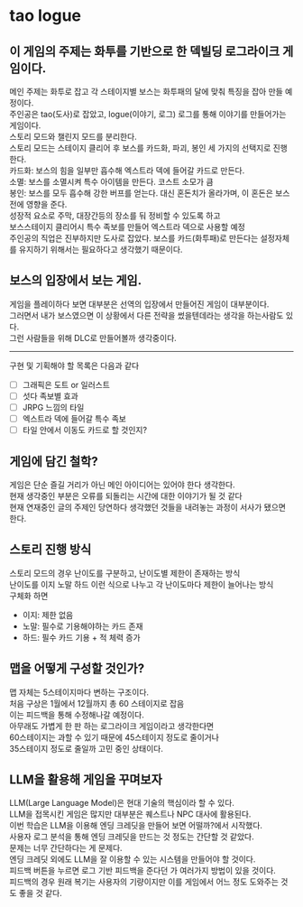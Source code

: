 # tao logue
## 이 게임의 주제는 화투를 기반으로 한 덱빌딩 로그라이크 게임이다.
메인 주제는 화투로 잡고 각 스테이지별 보스는 화투패의 달에 맞춰 특징을 잡아 만들 예정이다.   
주인공은 tao(도사)로 잡았고, logue(이야기, 로그) 로그를 통해 이야기를 만들어가는 게임이다.   
스토리 모드와 챌린지 모드를 분리한다.    
스토리 모드는 스테이지 클리어 후 보스를 카드화, 파괴, 봉인 세 가지의 선택지로 진행한다.   
카드화: 보스의 힘을 일부만 흡수해 엑스트라 덱에 들어갈 카드로 만든다.   
소멸: 보스를 소멸시켜 특수 아이템을 만든다. 코스트 소모가 큼   
봉인: 보스를 모두 흡수해 강한 버프를 얻는다. 대신 혼돈치가 올라가며, 이 혼돈은 보스전에 영향을 준다.   
성장적 요소로 주막, 대장간등의 장소를 둬 정비할 수 있도록 하고   
보스스테이지 클리어시 특수 족보를 만들어 엑스트라 덱으로 사용할 예정   
주인공의 직업은 진부하지만 도사로 잡았다. 보스를 카드(화투패)로 만든다는 설정자체를 유지하기 위해서는 필요하다고 생각했기 때문이다.   
## 보스의 입장에서 보는 게임.
게임을 플레이하다 보면 대부분은 선역의 입장에서 만들어진 게임이 대부분이다.   
그러면서 내가 보스였으면 이 상황에서 다른 전략을 썼을텐데라는 생각을 하는사람도 있다.   
그런 사람들을 위해 DLC로 만들어볼까 생각중이다.
  <HR/>
구현 및 기획해야 할 목록은 다음과 같다    
   
- [ ] 그래픽은 도트 or 일러스트
- [ ] 섯다 족보별 효과 
- [ ] JRPG 느낌의 타일
- [ ] 엑스트라 덱에 들어갈 특수 족보
- [ ] 타일 안에서 이동도 카드로 할 것인지?
## 게임에 담긴 철학?
게임은 단순 즐길 거리가 아닌 메인 아이디어는 있어야 한다 생각한다.   
현재 생각중인 부분은 오류를 되돌리는 시간에 대한 이야기가 될 것 같다   
현재 연재중인 글의 주제인 당연하다 생각했던 것들을 내려놓는 과정이 서사가 됐으면 한다.

## 스토리 진행 방식
스토리 모드의 경우 난이도를 구분하고, 난이도별 제한이 존재하는 방식   
난이도를 이지 노말 하드 이런 식으로 나누고 각 난이도마다 제한이 늘어나는 방식   
구체화 하면   
- 이지: 제한 없음
- 노말: 필수로 기용해야하는 카드 존재  
- 하드: 필수 카드 기용 + 적 체력 증가

## 맵을 어떻게 구성할 것인가?
맵 자체는 5스테이지마다 변하는 구조이다.   
처음 구상은 1월에서 12월까지 총 60 스테이지로 잡음   
이는 피드백을 통해 수정해나갈 예정이다.   
아무래도 가볍게 한 판 하는 로그라이크 게임이라고 생각한다면   
60스테이지는 과할 수 있기 때문에 45스테이지 정도로 줄이거나   
35스테이지 정도로 줄일까 고민 중인 상태이다.  
   
## LLM을 활용해 게임을 꾸며보자
LLM(Large Language Model)은 현대 기술의 핵심이라 할 수 있다.   
LLM을 접목시킨 게임은 많지만 대부분은 퀘스트나 NPC 대사에 활용된다.   
이번 학습은 LLM을 이용해 엔딩 크레딧을 만들어 보면 어떨까?에서 시작했다.   
사용자 로그 분석을 통해 엔딩 크레딧을 만드는 것 정도는 간단할 것 같았다.   
문제는 너무 간단하다는 게 문제다.   
엔딩 크레딧 외에도 LLM을 잘 이용할 수 있는 시스템을 만들어야 할 것이다.   
피드백 버튼을 누르면 로그 기반 피드백을 준다던 가 여러가지 방법이 있을 것이다.   
피드백의 경우 원래 복기는 사용자의 기량이지만 이를 게임에서 어느 정도 도와주는 것도 좋을 것 같다.   
